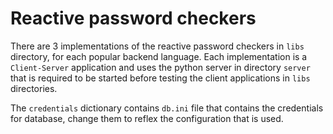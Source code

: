 # Reactive password checkers

There are 3 implementations of the reactive password checkers in `libs` directory, for each popular backend language.
Each implementation is a `Client-Server` application and uses the python server in directory `server` that is required
to be started before testing the client applications in `libs` directories.

The `credentials` dictionary contains `db.ini` file that contains the credentials for database, change them to
reflex the configuration that is used.